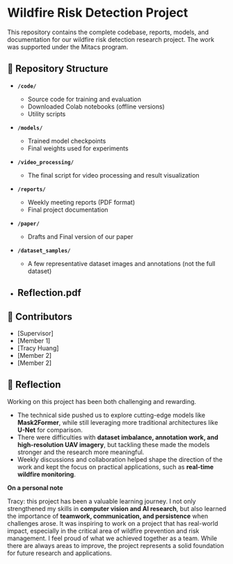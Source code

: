 # Wildfire Risk Detection Project 

This repository contains the complete codebase, reports, models, and documentation for our wildfire risk detection research project. The work was supported under the Mitacs program.  

## 📂 Repository Structure  

- **`/code/`**  
  - Source code for training and evaluation  
  - Downloaded Colab notebooks (offline versions)  
  - Utility scripts  

- **`/models/`**  
  - Trained model checkpoints  
  - Final weights used for experiments  

- **`/video_processing/`**  
  - The final script for video processing and result visualization 

- **`/reports/`**  
  - Weekly meeting reports (PDF format)  
  - Final project documentation  

- **`/paper/`**  
  - Drafts and Final version of our paper  

- **`/dataset_samples/`**  
  - A few representative dataset images and annotations (not the full dataset)  

- **Reflection.pdf**
  - 


## 👥 Contributors  

- [Supervisor] 
- [Member 1]  
- [Tracy Huang]  
- [Member 2]  
- [Member 2]  
 
 
 ## 🙌 Reflection  

Working on this project has been both challenging and rewarding.  

- The technical side pushed us to explore cutting-edge models like **Mask2Former**, while still leveraging more traditional architectures like **U-Net** for comparison.  
- There were difficulties with **dataset imbalance, annotation work, and high-resolution UAV imagery**, but tackling these made the models stronger and the research more meaningful.  
- Weekly discussions and collaboration helped shape the direction of the work and kept the focus on practical applications, such as **real-time wildfire monitoring**.  

**On a personal note**
 
 Tracy:
 this project has been a valuable learning journey. I not only strengthened my skills in **computer vision and AI research**, but also learned the importance of **teamwork, communication, and persistence** when challenges arose.  It was inspiring to work on a project that has real-world impact, especially in the critical area of wildfire prevention and risk management. I feel proud of what we achieved together as a team. While there are always areas to improve, the project represents a solid foundation for future research and applications.  




